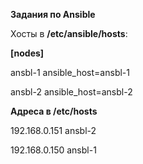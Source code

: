 <b>Задания по Ansible</b>

Хосты в <b>/etc/ansible/hosts</b>:

<b>[nodes]</b><p>
ansbl-1 ansible_host=ansbl-1<p>
ansbl-2 ansible_host=ansbl-2<p>

<b>Адреса в /etc/hosts</b><p>
192.168.0.151   ansbl-2 <p>
192.168.0.150   ansbl-1 

